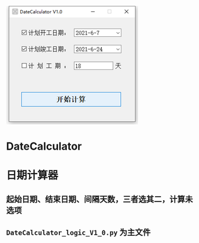 
![](https://github.com/MrSToneX/DateCalculator/raw/main/screenshot.png)
# DateCalculator
# 日期计算器
## 起始日期、结束日期、间隔天数，三者选其二，计算未选项
## `DateCalculator_logic_V1_0.py` 为主文件

